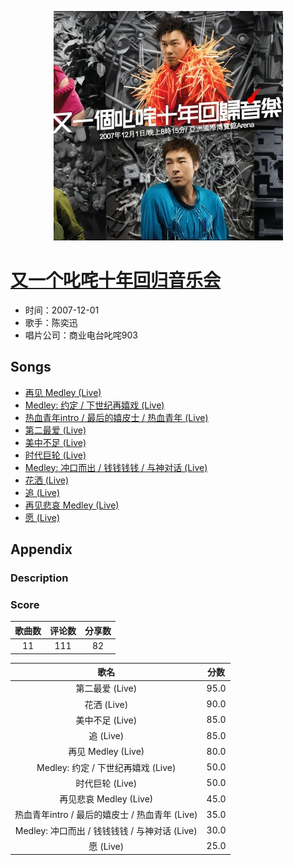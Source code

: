 <p align="center">
	<img src="imgs/又一个叱咤十年回归音乐会.jpg" alt="album_img" />
</p>

# [又一个叱咤十年回归音乐会](https://music.163.com/album?id=3391071)

* 时间：2007-12-01
* 歌手：陈奕迅
* 唱片公司：商业电台叱咤903
## Songs

* [再见 Medley (Live)](songs/再见_medley_live__36190582/README.md)
* [Medley: 约定 / 下世纪再嬉戏 (Live)](songs/medley_约定_下世纪再嬉戏_live__36190583/README.md)
* [热血青年intro / 最后的嬉皮士 / 热血青年 (Live)](songs/热血青年intro_最后的嬉皮士_热血青年_live__36190584/README.md)
* [第二最爱 (Live)](songs/第二最爱_live__36190589/README.md)
* [美中不足 (Live)](songs/美中不足_live__36190592/README.md)
* [时代巨轮 (Live)](songs/时代巨轮_live__36190598/README.md)
* [Medley: 冲口而出 / 钱钱钱钱 / 与神对话 (Live)](songs/medley_冲口而出_钱钱钱钱_与神对话_live__36190599/README.md)
* [花洒 (Live)](songs/花洒_live__36190602/README.md)
* [追 (Live)](songs/追_live__36190605/README.md)
* [再见悲哀 Medley (Live)](songs/再见悲哀_medley_live__36190606/README.md)
* [愿 (Live)](songs/愿_live__36190610/README.md)
## Appendix

### Description



### Score

|歌曲数|评论数|分享数|
|:---:|:---:|:---:|
|11|111|82|

|歌名|分数|
|:---:|:---:|
|第二最爱 (Live)|95.0
|花洒 (Live)|90.0
|美中不足 (Live)|85.0
|追 (Live)|85.0
|再见 Medley (Live)|80.0
|Medley: 约定 / 下世纪再嬉戏 (Live)|50.0
|时代巨轮 (Live)|50.0
|再见悲哀 Medley (Live)|45.0
|热血青年intro / 最后的嬉皮士 / 热血青年 (Live)|35.0
|Medley: 冲口而出 / 钱钱钱钱 / 与神对话 (Live)|30.0
|愿 (Live)|25.0
